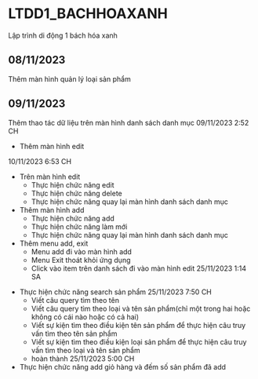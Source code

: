 # LTDD1_BACHHOAXANH
Lập trình di động 1 bách hóa xanh

## 08/11/2023
Thêm màn hình quản lý loại sản phẩm

## 09/11/2023
Thêm thao tác dữ liệu trên màn hình danh sách danh mục 
09/11/2023 2:52 CH
+ Thêm màn hình edit 


10/11/2023 6:53 CH
+ Trên màn hình edit  
    - Thực hiện chức năng edit
    - Thực hiện chức năng delete
    - Thực hiện chức năng quay lại màn hình danh sách danh mục
+ Thêm màn hình add 
    - Thực hiện chức năng add
    - Thực hiện chức năng làm mới
    - Thực hiện chức năng quay lại màn hình danh sách danh mục
+ Thêm menu add, exit 
    - Menu add đi vào màn hình add
    - Menu Exit thoát khỏi ứng dụng
    - Click vào item trên danh sách đi vào màn hình edit
25/11/2023 1:14 SA
- Thực hiện chức năng search sản phẩm 25/11/2023 7:50 CH
    - Viết câu query tìm theo tên
    - Viết câu query tìm theo loại và tên sản phẩm(chỉ một trong hai hoặc không có cái nào hoặc có cả hai)
    - Viết sự kiện tìm theo điều kiện tên sản phẩm để thực hiện câu truy vấn tìm theo tên sản phẩm
    - Viết sự kiện tìm theo điều kiện loại sản phẩm để thực hiện câu truy vấn tìm theo loại và tên sản phẩm
    - hoàn thành 25/11/2023 5:00 CH
- Thực hiện chức năng add giỏ hàng và đếm số sản phẩm đã add
